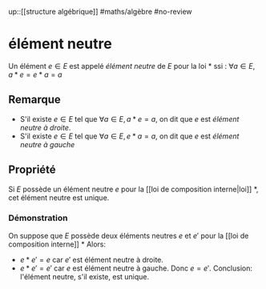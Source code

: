 up::[[structure algébrique]]
#maths/algèbre #no-review 
# élément neutre
Un élément $e\in E$ est appelé _élément neutre_ de $E$ pour la loi $*$ ssi : $\forall a\in E, a*e=e*a=a$
## Remarque
 - S'il existe $e\in E$ tel que $\forall a\in E, a*e=a$, on dit que $e$ est _élément neutre à droite_.
 - S'il existe $e\in E$ tel que $\forall a\in E, e*a=a$, on dit que $e$ est _élément neutre à gauche_

## Propriété
Si $E$ possède un élément neutre $e$ pour la [[loi de composition interne|loi]] $*$, cet élément neutre est unique.

### Démonstration
On suppose que $E$ possède deux éléments neutres $e$ et $e'$ pour la [[loi de composition interne]] $*$
Alors: 
- $e*e' = e$ car $e'$ est élément neutre à droite.
- $e*e'=e'$ car $e$ est élément neutre à gauche.
Donc $e = e'$.
Conclusion: l'élément neutre, s'il existe, est unique.





